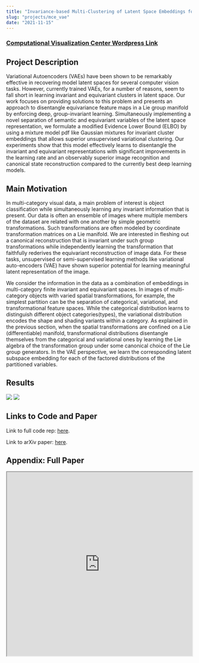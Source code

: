 ```yaml
---
title: "Invariance-based Multi-Clustering of Latent Space Embeddings for Equivariant Learning"
slug: "projects/mce_vae"
date: "2021-11-15"
---
```


### [Computational Visualization Center Wordpress Link](https://cvcweb.oden.utexas.edu/cvcwp/projects/invariance-based-multi-clustering-of-latent-space-embeddings-for-equivariant-learning/)

## Project Description

Variational Autoencoders (VAEs) have been shown to be remarkably effective in recovering model latent spaces for several computer vision tasks. However, currently trained VAEs, for a number of reasons, seem to fall short in learning invariant and equivariant clusters in latent space. Our work focuses on providing solutions to this problem and presents an approach to disentangle equivariance feature maps in a Lie group manifold by enforcing deep, group-invariant learning. Simultaneously implementing a novel separation of semantic and equivariant variables of the latent space representation, we formulate a modified Evidence Lower Bound (ELBO) by using a mixture model pdf like Gaussian mixtures for invariant cluster embeddings that allows superior unsupervised variational clustering. Our experiments show that this model effectively learns to disentangle the invariant and equivariant representations with significant improvements in the learning rate and an observably superior image recognition and canonical state reconstruction compared to the currently best deep learning models.

## Main Motivation

In multi-category visual data, a main problem of interest is object classification while simultaneously learning any invariant information that is present. Our data is often an ensemble of images where multiple members of the dataset are related with one another by simple geometric transformations. Such transformations are often modeled by coordinate transformation matrices on a Lie manifold. We are interested in fleshing out a canonical reconstruction that is invariant under such group transformations while independently learning the transformation that faithfully rederives the equivariant reconstruction of image data. For these tasks, unsupervised or semi-supervised learning methods like variational auto-encoders (VAE) have shown superior potential for learning meaningful latent representation of the image.

We consider the information in the data as a combination of embeddings in multi-category finite invariant and equivariant spaces. In images of multi-category objects with varied spatial transformations, for example, the simplest partition can be the separation of categorical, variational, and transformational feature spaces. While the categorical distribution learns to distinguish different object categories(types), the variational distribution encodes the shape and shading variants within a category. As explained in the previous section, when the spatial transformations are confined on a Lie (differentiable) manifold, transformational distributions disentangle themselves from the categorical and variational ones by learning the Lie algebra of the transformation group under some canonical choice of the Lie group generators. In the VAE perspective, we learn the corresponding latent subspace embedding for each of the factored distributions of the partitioned variables.

## Results

![](https://hackmd.io/_uploads/BkDMW81_F.png)
![](https://hackmd.io/_uploads/BJ_QbIJOK.png)

## Links to Code and Paper

Link to full code rep: [here](https://github.com/yorkiva/MCE-VAE).

Link to arXiv paper: [here](https://arxiv.org/abs/2107.11717).

## Appendix: Full Paper

<iframe src="https://arxiv.org/pdf/2107.11717.pdf"
height=500 width=100%></iframe>
